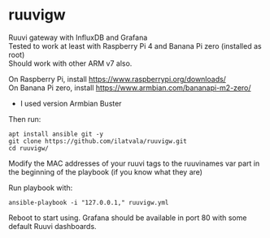 # ruuvigw
Ruuvi gateway with InfluxDB and Grafana  
Tested to work at least with Raspberry Pi 4 and Banana Pi zero (installed as root)  
Should work with other ARM v7 also.

On Raspberry Pi, install https://www.raspberrypi.org/downloads/  
On Banana Pi zero, install https://www.armbian.com/bananapi-m2-zero/  
- I used version Armbian Buster

Then run:
```
apt install ansible git -y
git clone https://github.com/ilatvala/ruuvigw.git
cd ruuvigw/
```
Modify the MAC addresses of your ruuvi tags to the ruuvinames var part in the beginning of the playbook (if you know what they are)

Run playbook with:
```
ansible-playbook -i "127.0.0.1," ruuvigw.yml
```
Reboot to start using.
Grafana should be available in port 80 with some default Ruuvi dashboards.
